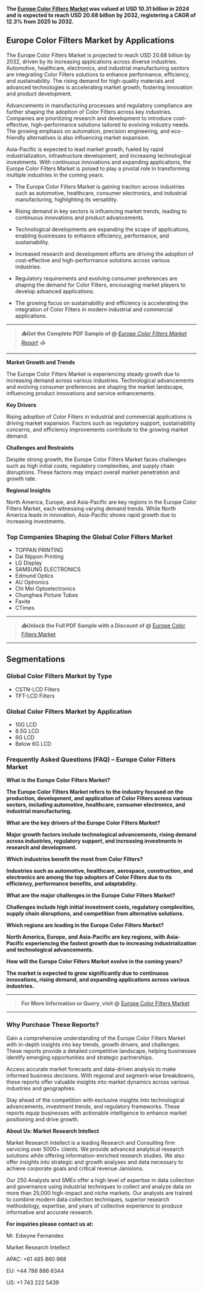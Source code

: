 <p><strong>The <a href="https://www.marketresearchintellect.com/download-sample/?rid=1040690&amp;utm_source=Pulse-April-Europe&amp;utm_medium=852">Europe Color Filters Market</a> was valued at USD 10.31 billion in 2024 and is expected to reach USD 20.68 billion by 2032, registering a CAGR of 12.3% from 2025 to 2032.</strong></p><h2>Europe Color Filters Market by Applications&nbsp;</h2><p><p>The Europe Color Filters Market is projected to reach USD 20.68 billion by 2032, driven by its increasing applications across diverse industries. Automotive, healthcare, electronics, and industrial manufacturing sectors are integrating Color Filters solutions to enhance performance, efficiency, and sustainability. The rising demand for high-quality materials and advanced technologies is accelerating market growth, fostering innovation and product development.</p><p>Advancements in manufacturing processes and regulatory compliance are further shaping the adoption of Color Filters across key industries. Companies are prioritizing research and development to introduce cost-effective, high-performance solutions tailored to evolving industry needs. The growing emphasis on automation, precision engineering, and eco-friendly alternatives is also influencing market expansion.</p><p>Asia-Pacific is expected to lead market growth, fueled by rapid industrialization, infrastructure development, and increasing technological investments. With continuous innovations and expanding applications, the Europe Color Filters Market is poised to play a pivotal role in transforming multiple industries in the coming years.</p></p><ul><li><p>The Europe Color Filters Market is gaining traction across industries such as automotive, healthcare, consumer electronics, and industrial manufacturing, highlighting its versatility.</p></li><li><p>Rising demand in key sectors is influencing market trends, leading to continuous innovations and product advancements.</p></li><li><p>Technological developments are expanding the scope of applications, enabling businesses to enhance efficiency, performance, and sustainability.</p></li><li><p>Increased research and development efforts are driving the adoption of cost-effective and high-performance solutions across various industries.</p></li><li><p>Regulatory requirements and evolving consumer preferences are shaping the demand for Color Filters, encouraging market players to develop advanced applications.</p></li><li><p>The growing focus on sustainability and efficiency is accelerating the integration of Color Filters in modern industrial and commercial applications.</p></li></ul><hr /><blockquote><p><strong><span class="font-[700]">📥Get the Complete PDF Sample of @ </span></strong><em><span class="font-[700]"><a href="https://www.marketresearchintellect.com/download-sample/?rid=1040690&amp;utm_source=Pulse-April-Europe&amp;utm_medium=852" target="_blank" data-tracking-control-name="article-ssr-frontend-pulse_little-text-block" data-tracking-will-navigate="" data-test-link="">Europe Color Filters Market Report</a>&nbsp;📥</span></em></p></blockquote><hr /><p class="" data-start="77" data-end="360"><strong data-start="77" data-end="105">Market Growth and Trends</strong></p><p class="" data-start="77" data-end="360">The Europe Color Filters Market is experiencing steady growth due to increasing demand across various industries. Technological advancements and evolving consumer preferences are shaping the market landscape, influencing product innovations and service enhancements.</p><p class="" data-start="362" data-end="606"><strong data-start="362" data-end="377">Key Drivers</strong></p><p class="" data-start="362" data-end="606">Rising adoption of Color Filters in industrial and commercial applications is driving market expansion. Factors such as regulatory support, sustainability concerns, and efficiency improvements contribute to the growing market demand.</p><p class="" data-start="608" data-end="849"><strong data-start="608" data-end="637">Challenges and Restraints</strong></p><p class="" data-start="608" data-end="849">Despite strong growth, the Europe Color Filters Market faces challenges such as high initial costs, regulatory complexities, and supply chain disruptions. These factors may impact overall market penetration and growth rate.</p><p class="" data-start="851" data-end="1095"><strong data-start="851" data-end="872">Regional Insights</strong></p><p class="" data-start="851" data-end="1095">North America, Europe, and Asia-Pacific are key regions in the Europe Color Filters Market, each witnessing varying demand trends. While North America leads in innovation, Asia-Pacific shows rapid growth due to increasing investments.</p><p><h3>Top Companies Shaping the Global Color Filters Market </h3><ul><li>TOPPAN PRINTING</li><li>Dai Nippon Printing</li><li>LG Display</li><li>SAMSUNG ELECTRONICS</li><li>Edmund Optics</li><li>AU Optronics</li><li>Chi Mei Optoelectronics</li><li>Chunghwa Picture Tubes</li><li>Favite</li><li>CTimes</li></ul></p><hr /><blockquote><p><strong>📥Unlock the Full PDF Sample with a Discount of @</strong> <a href="https://www.marketresearchintellect.com/ask-for-discount/?rid=1040690&amp;utm_source=Pulse-April-Europe&amp;utm_medium=852">Europe Color Filters Market</a></p></blockquote><hr /><p><h2>Segmentations</h2><h3>Global Color Filters Market by Type</h3><ul><li>CSTN-LCD Filters</li><li>TFT-LCD Filters</li></ul><h3>Global Color Filters Market by Application</h3><ul><li>10G LCD</li><li>8.5G LCD</li><li>6G LCD</li><li>Below 6G LCD</li></ul></p><h3><strong>Frequently Asked Questions (FAQ) &ndash; Europe Color Filters Market</strong></h3><p><strong>What is the Europe Color Filters Market?</strong></p><p><strong>The Europe Color Filters Market refers to the industry focused on the production, development, and application of Color Filters across various sectors, including automotive, healthcare, consumer electronics, and industrial manufacturing.</strong></p><p><strong>What are the key drivers of the Europe Color Filters Market?</strong></p><p><strong>Major growth factors include technological advancements, rising demand across industries, regulatory support, and increasing investments in research and development.</strong></p><p><strong>Which industries benefit the most from Color Filters?</strong></p><p><strong>Industries such as automotive, healthcare, aerospace, construction, and electronics are among the top adopters of Color Filters due to its efficiency, performance benefits, and adaptability.</strong></p><p><strong>What are the major challenges in the Europe Color Filters Market?</strong></p><p><strong>Challenges include high initial investment costs, regulatory complexities, supply chain disruptions, and competition from alternative solutions.</strong></p><p><strong>Which regions are leading in the Europe Color Filters Market?</strong></p><p><strong>North America, Europe, and Asia-Pacific are key regions, with Asia-Pacific experiencing the fastest growth due to increasing industrialization and technological advancements.</strong></p><p><strong>How will the Europe Color Filters Market evolve in the coming years?</strong></p><p><strong>The market is expected to grow significantly due to continuous innovations, rising demand, and expanding applications across various industries.</strong></p><hr /><blockquote><p><span class="font-[700]"><strong>For More Information or Query, visit&nbsp;@</strong>&nbsp;</span><span class="font-[700]"><a href="https://www.marketresearchintellect.com/product/color-filters-market/?utm_source=Linkedin&utm_medium=852" target="_blank" data-tracking-control-name="article-ssr-frontend-pulse_little-text-block" data-tracking-will-navigate="" data-test-link="">Europe Color Filters Market</a></span></p></blockquote><hr /><h3><strong data-start="0" data-end="31">Why Purchase These Reports?</strong></h3><p class="" data-start="35" data-end="297">Gain a comprehensive understanding of the Europe Color Filters Market with in-depth insights into key trends, growth drivers, and challenges. These reports provide a detailed competitive landscape, helping businesses identify emerging opportunities and strategic partnerships.</p><p class="" data-start="299" data-end="540">Access accurate market forecasts and data-driven analysis to make informed business decisions. With regional and segment-wise breakdowns, these reports offer valuable insights into market dynamics across various industries and geographies.</p><p class="" data-start="542" data-end="784">Stay ahead of the competition with exclusive insights into technological advancements, investment trends, and regulatory frameworks. These reports equip businesses with actionable intelligence to enhance market positioning and drive growth.</p><p><strong><span class="font-[700]">About Us: Market Research Intellect</span></strong></p><p><span class="">Market Research Intellect is a leading Research and Consulting firm servicing over 5000+ clients. We provide advanced analytical research solutions while offering information-enriched research studies.&nbsp;</span>We also offer insights into strategic and growth analyses and data necessary to achieve corporate goals and critical revenue Janisions.</p><p><span class="">Our 250 Analysts and SMEs offer a high level of expertise in data collection and governance using industrial techniques to collect and analyze data on more than 25,000 high-impact and niche markets. Our analysts are trained to combine modern data collection techniques, superior research methodology, expertise, and years of collective experience to produce informative and accurate research.</span></p><p><strong>For inquiries please contact us at:</strong></p><p>Mr. Edwyne Fernandes</p><p>Market Research Intellect</p><p>APAC: +61 485 860 968</p><p>EU: +44 788 886 6344</p><p>US: +1 743 222 5439</p>